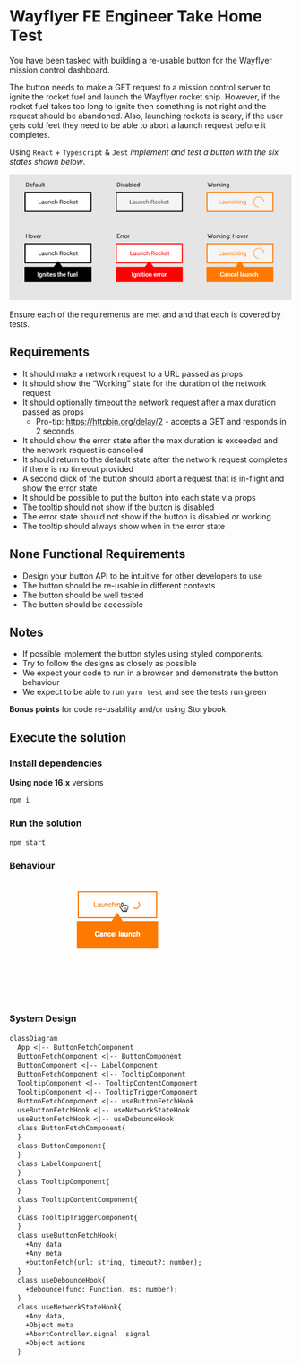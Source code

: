 # Wayflyer FE Engineer Take Home Test

You have been tasked with building a re-usable button for the Wayflyer mission control dashboard.

The button needs to make a GET request to a mission control server to ignite the rocket fuel and launch the Wayflyer rocket ship.
However, if the rocket fuel takes too long to ignite then something is not right and the request should be abandoned. Also, launching rockets is scary, if the user gets cold feet they need to be able to abort a launch request before it completes.

Using `React` + `Typescript` & `Jest` *implement and test a button with the six states shown below*.

![states](./readme/img/states.png)

Ensure each of the requirements are met and and that each is covered by tests.

## Requirements

* It should make a network request to a URL passed as props
* It should show the “Working” state for the duration of the network request
* It should optionally timeout the network request after a max duration passed as props
  * Pro-tip: https://httpbin.org/delay/2 - accepts a GET and responds in 2 seconds
* It should show the error state after the max duration is exceeded and the network request is cancelled
* It should return to the default state after the network request completes if there is no timeout provided
* A second click of the button should abort a request that is in-flight and show the error state
* It should be possible to put the button into each state via props
* The tooltip should not show if the button is disabled
* The error state should not show if the button is disabled or working
* The tooltip should always show when in the error state

## None Functional Requirements

* Design your button API to be intuitive for other developers to use
* The button should be re-usable in different contexts
* The button should be well tested
* The button should be accessible

## Notes
* If possible implement the button styles using styled components.
* Try to follow the designs as closely as possible
* We expect your code to run in a browser and demonstrate the button behaviour
* We expect to be able to run `yarn test` and see the tests run green

**Bonus points** for code re-usability and/or using Storybook.

## Execute the solution

### Install dependencies

**Using node 16.x** versions

```bash
npm i
```

### Run the solution


```bash
npm start
```

### Behaviour

![button behavior](./readme/gif/rocket.gif)


### System Design


```mermaid
classDiagram
  App <|-- ButtonFetchComponent
  ButtonFetchComponent <|-- ButtonComponent
  ButtonComponent <|-- LabelComponent
  ButtonFetchComponent <|-- TooltipComponent
  TooltipComponent <|-- TooltipContentComponent
  TooltipComponent <|-- TooltipTriggerComponent
  ButtonFetchComponent <|-- useButtonFetchHook
  useButtonFetchHook <|-- useNetworkStateHook
  useButtonFetchHook <|-- useDebounceHook
  class ButtonFetchComponent{
  }
  class ButtonComponent{
  }
  class LabelComponent{
  }
  class TooltipComponent{
  }
  class TooltipContentComponent{
  }
  class TooltipTriggerComponent{
  }
  class useButtonFetchHook{
    +Any data
    +Any meta
    +buttonFetch(url: string, timeout?: number);
  }
  class useDebounceHook{
    +debounce(func: Function, ms: number);
  }
  class useNetworkStateHook{
    +Any data,
    +Object meta
    +AbortController.signal  signal
    +Object actions
  }
```
